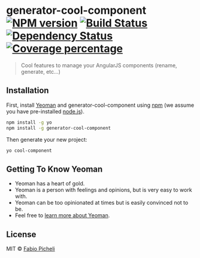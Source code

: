 # generator-cool-component [![NPM version][npm-image]][npm-url] [![Build Status][travis-image]][travis-url] [![Dependency Status][daviddm-image]][daviddm-url] [![Coverage percentage][coveralls-image]][coveralls-url]
> Cool features to manage your AngularJS components (rename, generate, etc...)

## Installation

First, install [Yeoman](http://yeoman.io) and generator-cool-component using [npm](https://www.npmjs.com/) (we assume you have pre-installed [node.js](https://nodejs.org/)).

```bash
npm install -g yo
npm install -g generator-cool-component
```

Then generate your new project:

```bash
yo cool-component
```

## Getting To Know Yeoman

 * Yeoman has a heart of gold.
 * Yeoman is a person with feelings and opinions, but is very easy to work with.
 * Yeoman can be too opinionated at times but is easily convinced not to be.
 * Feel free to [learn more about Yeoman](http://yeoman.io/).

## License

MIT © [Fabio Picheli]()


[npm-image]: https://badge.fury.io/js/generator-cool-component.svg
[npm-url]: https://npmjs.org/package/generator-cool-component
[travis-image]: https://travis-ci.org/picheli20/generator-cool-component.svg?branch=master
[travis-url]: https://travis-ci.org/picheli20/generator-cool-component
[daviddm-image]: https://david-dm.org/picheli20/generator-cool-component.svg?theme=shields.io
[daviddm-url]: https://david-dm.org/picheli20/generator-cool-component
[coveralls-image]: https://coveralls.io/repos/picheli20/generator-cool-component/badge.svg
[coveralls-url]: https://coveralls.io/r/picheli20/generator-cool-component
